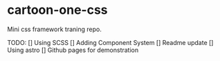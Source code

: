 # cartoon-one-css
Mini css framework traning repo.


TODO:
[] Using SCSS
[] Adding Component System
[] Readme update
[] Using astro
[] Github pages for demonstration
